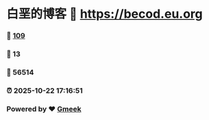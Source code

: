 # 白垩的博客 :link: https://becod.eu.org 
### :page_facing_up: [109](https://becod.eu.org/tag.html) 
### :speech_balloon: 13 
### :hibiscus: 56514 
### :alarm_clock: 2025-10-22 17:16:51 
### Powered by :heart: [Gmeek](https://github.com/Meekdai/Gmeek)
